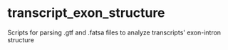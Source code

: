 # transcript_exon_structure
Scripts for parsing .gtf and .fatsa files to analyze transcripts' exon-intron structure
